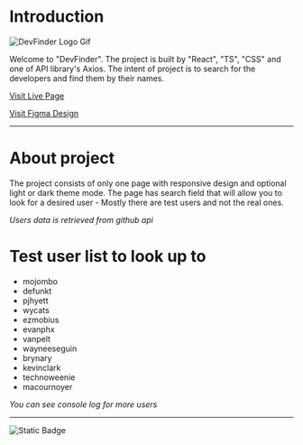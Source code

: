 # Introduction

![DevFinder Logo Gif](https://github.com/Beqa-Beqa/web-todo-4/blob/master/devfinder.gif)

<p>
  Welcome to "DevFinder". The project is built by "React", "TS", "CSS" and one of API library's Axios.
  The intent of project is to search for the developers and find them by their names.  
</p>

[Visit Live Page](https://beqa-beqa.github.io/web-todo-4/)
<br/>

[Visit Figma Design](https://www.figma.com/file/xIHLusLUEd92bUacWp4c6T/github-user-search-app?type=design&node-id=0-1&mode=design&t=Bq1k0pexvml21N3e-0)
<hr/>

# About project
<p>
  The project consists of only one page with responsive design and optional light or dark theme mode.
  The page has search field that will allow you to look for a desired user - Mostly there are test users and not the real ones.
</p>
<em>Users data is retrieved from github api</em>

# Test user list to look up to
<ul>
  <li>mojombo</li> 
  <li>defunkt</li>
  <li>pjhyett</li>
  <li>wycats</li>
  <li>ezmobius</li>
  <li>evanphx</li>
  <li>vanpelt</li>
  <li>wayneeseguin</li>
  <li>brynary</li>
  <li>kevinclark</li>
  <li>technoweenie</li>
  <li>macournoyer</li>
</ul>
<em>You can see console log for more users</em>
<hr/>

![Static Badge](https://img.shields.io/badge/Code%20Size-702kb-purple)
